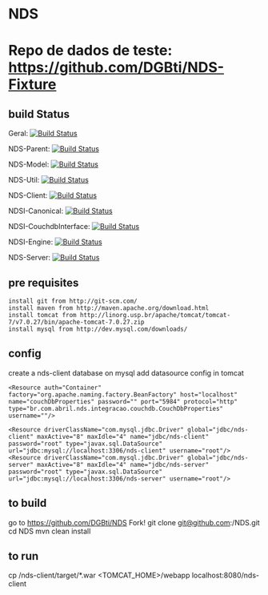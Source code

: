 NDS
===

Repo de dados de teste: https://github.com/DGBti/NDS-Fixture
============================================================

build Status
------------

Geral: [![Build Status](http://177.71.255.76:8080/jenkins/job/build/badge/icon)](http://177.71.255.76:8080/jenkins/job/build/)

NDS-Parent: [![Build Status](http://177.71.255.76:8080/jenkins/job/build/br.com.abril$nds/badge/icon)](http://177.71.255.76:8080/jenkins/job/build/br.com.abril$nds/)

NDS-Model: [![Build Status](http://177.71.255.76:8080/jenkins/job/build/br.com.abril$nds-model/badge/icon)](http://177.71.255.76:8080/jenkins/job/build/br.com.abril$nds-model/)

NDS-Util: [![Build Status](http://177.71.255.76:8080/jenkins/job/build/br.com.abril$nds-util/badge/icon)](http://177.71.255.76:8080/jenkins/job/build/br.com.abril$nds-util/)

NDS-Client: [![Build Status](http://177.71.255.76:8080/jenkins/job/build/br.com.abril$nds-client/badge/icon)](http://177.71.255.76:8080/jenkins/job/build/br.com.abril$nds-client/)

NDSI-Canonical: [![Build Status](http://177.71.255.76:8080/jenkins/job/build/br.com.abril$ndsi-canonical/badge/icon)](http://177.71.255.76:8080/jenkins/job/build/br.com.abril$ndsi-canonical/)

NDSI-CouchdbInterface: [![Build Status](http://177.71.255.76:8080/jenkins/job/build/br.com.discover$ndsi-couchdbinterface/badge/icon)](http://177.71.255.76:8080/jenkins/job/build/br.com.discover$ndsi-couchdbinterface/)

NDSI-Engine: [![Build Status](http://177.71.255.76:8080/jenkins/job/build/br.com.abril$ndsi-engine/badge/icon)](http://177.71.255.76:8080/jenkins/job/build/br.com.abril$ndsi-engine/)

NDS-Server: [![Build Status](http://177.71.255.76:8080/jenkins/job/build/br.com.abril$nds-server/badge/icon)](http://177.71.255.76:8080/jenkins/job/build/br.com.abril$nds-server/)


pre requisites
--------------

	install git from http://git-scm.com/
	install maven from http://maven.apache.org/download.html
	install tomcat from http://linorg.usp.br/apache/tomcat/tomcat-7/v7.0.27/bin/apache-tomcat-7.0.27.zip
	install mysql from http://dev.mysql.com/downloads/

config
------

create a nds-client database on mysql
add datasource config in tomcat

	<Resource auth="Container" factory="org.apache.naming.factory.BeanFactory" host="localhost" name="couchDbProperties" password="" port="5984" protocol="http" type="br.com.abril.nds.integracao.couchdb.CouchDbProperties" username=""/>
	
	<Resource driverClassName="com.mysql.jdbc.Driver" global="jdbc/nds-client" maxActive="8" maxIdle="4" name="jdbc/nds-client" password="root" type="javax.sql.DataSource" url="jdbc:mysql://localhost:3306/nds-client" username="root"/>    
	<Resource driverClassName="com.mysql.jdbc.Driver" global="jdbc/nds-server" maxActive="8" maxIdle="4" name="jdbc/nds-server" password="root" type="javax.sql.DataSource" url="jdbc:mysql://localhost:3306/nds-server" username="root"/>    


to build
--------

go to https://github.com/DGBti/NDS
Fork!
git clone git@github.com:<yourgithubuser>/NDS.git
cd NDS
mvn clean install

to run
------

cp /nds-client/target/*.war <TOMCAT_HOME>/webapp
localhost:8080/nds-client


